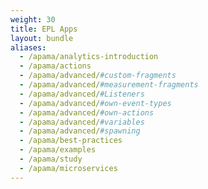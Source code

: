 ```yaml
---
weight: 30
title: EPL Apps
layout: bundle
aliases:
  - /apama/analytics-introduction
  - /apama/actions
  - /apama/advanced/#custom-fragments
  - /apama/advanced/#measurement-fragments
  - /apama/advanced/#Listeners
  - /apama/advanced/#own-event-types
  - /apama/advanced/#own-actions
  - /apama/advanced/#variables
  - /apama/advanced/#spawning
  - /apama/best-practices
  - /apama/examples
  - /apama/study
  - /apama/microservices
---
```


